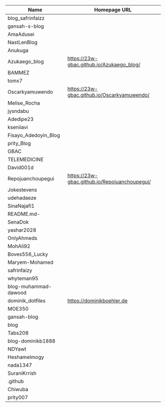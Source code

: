 | Name | Homepage URL  |
|---|---|
| blog_safrinfaizz |  |
| gansah-s-blog |  |
| AmaAdusei |  |
| NastLenBlog |  |
| Anukuga |  |
| Azukaego_blog | https://23w-gbac.github.io/Azukaego_blog/ |
| BAMMEZ |  |
| tomx7 |  |
| Oscarkyamuwendo | https://23w-gbac.github.io/Oscarkyamuwendo/ |
| Melise_Rocha |  |
| jysndabu |  |
| Adedipe23 |  |
| kseniiavi |  |
| Fisayo_Adedoyin_Blog |  |
| prity_Blog |  |
| GBAC |  |
| TELEMEDICINE |  |
| David001d |  |
| Repojuanchoupegui | https://23w-gbac.github.io/Repojuanchoupegui/ |
| Jokestevens |  |
| udehadaeze |  |
| SinaNajafi1 |  |
| README.md- |  |
| SenaDok |  |
| yashar2028 |  |
| OnlyAhmeds |  |
| MohAli92 |  |
| Boves556_Lucky |  |
| Maryem-Mohamed |  |
| safrinfaizy |  |
| whyteman95 |  |
| blog-muhammad-dawood |  |
| dominik_dotfiles | https://dominikboehler.de |
| MOE350 |  |
| gansah-blog |  |
| blog |  |
| Tabs208 |  |
| blog-dominikb1888 |  |
| NDYawt |  |
| Heshamelmogy |  |
| nada1347 |  |
| SuraniKrrish |  |
| .github |  |
| Chiwuba |  |
| prity007 |  |
